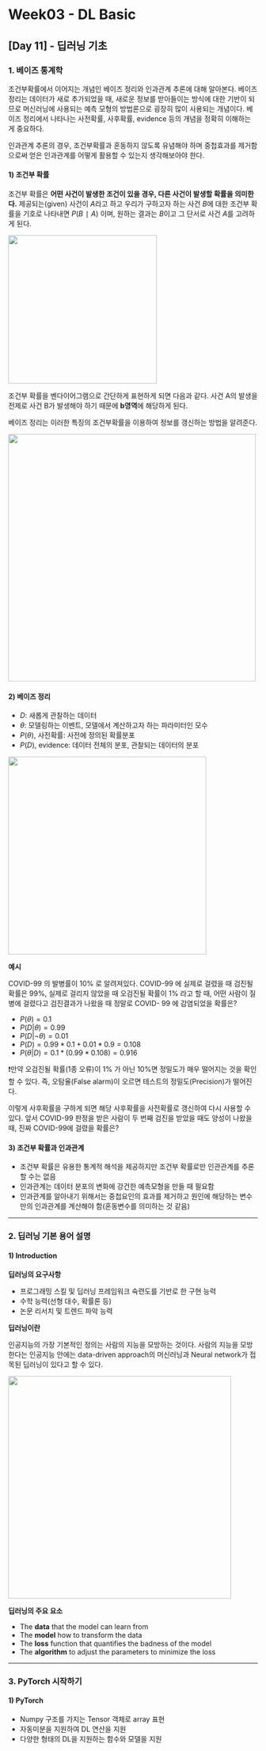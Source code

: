 # Week03 - DL Basic

## [Day 11] - 딥러닝 기초

### 1. 베이즈 통계학

조건부확률에서 이어지는 개념인 베이즈 정리와 인과관계 추론에 대해 알아본다. 베이즈 정리는 데이터가 새로 추가되었을 때, 새로운 정보를 받아들이는 방식에 대한 기반이 되므로 머신러닝에 사용되는 예측 모형의 방법론으로 굉장히 많이 사용되는 개념이다.
베이즈 정리에서 나타나는 사전확률, 사후확률, evidence 등의 개념을 정확히 이해하는 게 중요하다.

인과관계 추론의 경우, 조건부확률과 혼동하지 않도록 유념해야 하며 중첩효과를 제거함으로써 얻은 인과관계를 어떻게 활용할 수 있는지 생각해보아야 한다.

#### 1) 조건부 확률

조건부 확률은 **어떤 사건이 발생한 조건이 있을 경우, 다른 사건이 발생할 확률을 의미한다.**
제공되는(given) 사건이 $A$라고 하고 우리가 구하고자 하는 사건 $B$에 대한 조건부 확률을 기호로 나타내면 $P(B∣A)$ 이며, 원하는 결과는 $B$이고 그 단서로 사건 $A$를 고려하게 된다.

<image src = https://user-images.githubusercontent.com/48677363/106228757-5c82e800-622f-11eb-92a9-c7e4eadd6176.png width = 300>

조건부 확률을 벤다이어그램으로 간단하게 표현하게 되면 다음과 같다. 사건 A의 발생을 전제로 사건 B가 발생해야 하기 때문에 **b영역**에 해당하게 된다.

베이즈 정리는 이러한 특징의 조건부확률을 이용하여 정보를 갱신하는 방법을 알려준다.

<image src = https://user-images.githubusercontent.com/48677363/106436065-032cea00-64b7-11eb-8901-abf3c987cf7d.png width = 500>

#### 2) 베이즈 정리

  - $D$: 새롭게 관찰하는 데이터
  - $θ$: 모델링하는 이벤트, 모델에서 계산하고자 하는 파라미터인 모수
  - $P(θ)$, 사전확률: 사전에 정의된 확률분포
  - $P(D)$, evidence: 데이터 전체의 분포, 관찰되는 데이터의 분포

<image src = https://user-images.githubusercontent.com/48677363/106437162-5489a900-64b8-11eb-8b36-b09e65e87260.png width = 400>

**예시**

COVID-99 의 발병률이 10% 로 알려져있다. COVID-99 에 실제로 걸렸을 때 검진될 확률은 99%, 실제로 걸리지 않았을 때 오검진될 확률이 1% 라고 할 때, 어떤 사람이 질병에 걸렸다고 검진결과가 나왔을 때 정말로 COVID- 99 에 감염되었을 확률은?

  - $P(θ) = 0.1$
  - $P(D|θ) = 0.99$
  - $P(D|¬θ) = 0.01$
  - $P(D) = 0.99 * 0.1 + 0.01 * 0.9 = 0.108$
  - $P(θ|D) = 0.1 * (0.99 * 0.108) = 0.916$

❗️만약 오검진될 확률(1종 오류)이 1% 가 아닌 10%면 정밀도가 매우 떨어지는 것을 확인할 수 있다. 즉, 오탐율(False alarm)이 오르면 테스트의 정밀도(Precision)가 떨어진다.

이렇게 사후확률을 구하게 되면 해당 사후확률을 사전확률로 갱신하여 다시 사용할 수 있다.
앞서 COVID-99 판정을 받은 사람이 두 번째 검진을 받았을 때도 양성이 나왔을 때, 진짜 COVID-99에 걸렸을 확률은?

#### 3) 조건부 확률과 인과관계

  - 조건부 확률은 유용한 통계적 해석을 제공하지만 조건부 확률로만 인관관계를 추론할 수는 없음
  - 인과관계는 데이터 분포의 변화에 강건한 예측모형을 만들 때 필요함
  - 인과관계를 알아내기 위해서는 중첩요인의 효과를 제거하고 원인에 해당하는 변수만의 인과관계를 계산해야 함(혼동변수를 의미하는 것 같음)

------------

### 2. 딥러닝 기본 용어 설명

#### 1) Introduction

**딥러닝의 요구사항**

  - 프로그래밍 스킬 및 딥러닝 프레임워크 숙련도를 기반로 한 구현 능력
  - 수학 능력(선형 대수, 확률론 등)
  - 논문 리서치 및 트렌드 파악 능력

**딥러닝이란**

인공지능의 가장 기본적인 정의는 사람의 지능을 모방하는 것이다. 사람의 지능을 모방한다는 인공지능 안에는 data-driven approach의 머신러닝과 Neural network가 접목된 딥러닝이 있다고 할 수 있다.

<image src = https://user-images.githubusercontent.com/48677363/106564475-9e35ca80-6570-11eb-8665-7122a807f05c.png width = 450>

**딥러닝의 주요 요소**

  - The **data** that the model can learn from
  - The **model** how to transform the data
  - The **loss** function that quantifies the badness of the model
  - The **algorithm** to adjust the parameters to minimize the loss

---------

### 3. PyTorch 시작하기

#### 1) PyTorch

  - Numpy 구조를 가지는 Tensor 객체로 array 표현
  - 자동미분을 지원하여 DL 연산을 지원
  - 다양한 형태의 DL을 지원하는 함수와 모델을 지원
